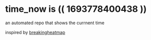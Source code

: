 # time_now is (( 1693778400438 ))

an automated repo that shows the currnent time

inspired by [breakingheatmap](https://github.com/breakingheatmap/breakingheatmap)